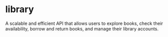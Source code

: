 # library
 A scalable and efficient API that allows users to explore books, check their availability, borrow and return books, and manage their library accounts.
